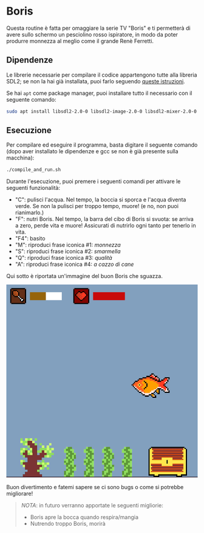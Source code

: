 # Boris

Questa routine è fatta per omaggiare la serie TV "Boris" e ti permetterà di avere sullo schermo un pesciolino rosso ispiratore, in modo da poter produrre monnezza al meglio come il grande Renè Ferretti.

## Dipendenze

Le librerie necessarie per compilare il codice appartengono tutte alla libreria SDL2; se non la hai già installata, puoi farlo seguendo [queste istruzioni](https://wiki.libsdl.org/SDL2/Installation "Link for SDL").

Se hai `apt` come package manager, puoi installare tutto il necessario con il seguente comando:

```bash
sudo apt install libsdl2-2.0-0 libsdl2-image-2.0-0 libsdl2-mixer-2.0-0 libsdl2-ttf-2.0-0
```

## Esecuzione

Per compilare ed eseguire il programma, basta digitare il seguente comando (dopo aver installato le dipendenze e gcc se non è già presente sulla macchina):

```bash
./compile_and_run.sh
```

Durante l'esecuzione, puoi premere i seguenti comandi per attivare le seguenti funzionalità:

- "C": pulisci l'acqua. Nel tempo, la boccia si sporca e l'acqua diventa verde. Se non la pulisci per troppo tempo, muore! (e no, non puoi rianimarlo.)
- "F": nutri Boris. Nel tempo, la barra del cibo di Boris si svuota: se arriva a zero, perde vita e muore! Assicurati di nutrirlo ogni tanto per tenerlo in vita.
- "F4": basito
- "M": riproduci frase iconica #1: *monnezza*
- "S": riproduci frase iconica #2: *smarmella*
- "Q": riproduci frase iconica #3: *qualità*
- "A": riproduci frase iconica #4: *a cazzo di cane*

Qui sotto è riportata un'immagine del buon Boris che sguazza.

![Boris che nuota da vero ganzo](./images/boris_demo.png)

Buon divertimento e fatemi sapere se ci sono bugs o come si potrebbe migliorare!

> *NOTA*: in futuro verranno apportate le seguenti migliorie:
>
> - Boris apre la bocca quando respira/mangia
> - Nutrendo troppo Boris, morirà
